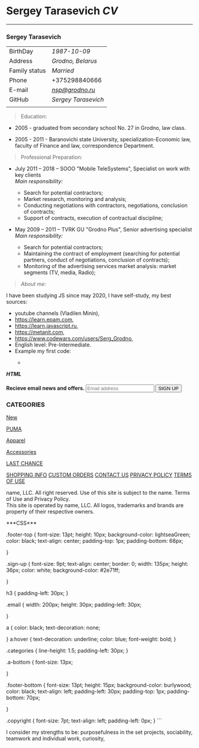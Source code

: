 # Sergey Tarasevich _CV_
_________________________

### Sergey Tarasevich
|  |  | 
| -------- | ------ 
| BirthDay | *1987-10-09*  
| Address | *Grodno, Belarus*  
| Family status | *Married*  
| Phone | +375298840666  
| E-mail | *nsp@grodno.ru*  
| GitHub | *Sergey Tarasevich*
|  |  |
>  Education:
+ 2005 - graduated from secondary school No. 27 in Grodno, law class.

+ 2005 - 2011 - Baranovichi state University, specialization-Economic law, faculty of Finance and law, correspondence Department.

> Professional Preparation:
+ July 2011 – 2018 – SOOO "Mobile TeleSystems", Specialist on work with key clients       
*Main responsibility:*
  - Search for potential contractors;
  - Market research, monitoring and analysis;
  - Conducting negotiations with contractors, negotiations, conclusion of contracts;
  - Support of contracts, execution of contractual discipline;

+ May 2009 – 2011 – TVRK GU "Grodno Plus", Senior advertising specialist        
*Main responsibility:*
  - Search for potential contractors;
  - Maintaining the contract of employment (searching for potential partners, conduct of negotiations, conclusion of contracts);
  - Monitoring of the advertising services market analysis: market segments (TV, media, Radio);
> *About me:*

I have been studying JS since may 2020, I have self-study, my best sources:
+ youtube channels (Vladilen Minin),
+ https://learn.epam.com,
+ https://learn.javascript.ru,
+ https://metanit.com,
+ https://www.codewars.com/users/Serg_Grodno,
+ English level: Pre-Intermediate.  
+ Example my first code:
  + ```
***HTML***
<!DOCTYPE html>
<html>

<head>

<link rel = "stylesheet" ref="style.css">

</head>

<body>

<div class="footer-top">
<h4>Recieve email news and offers. 
<input class="email" type="password" placeholder="Email address">
<button class="sign-up" type="submit">SIGN UP</button></h4>
</div>



<div class="footer-middle">

<h3> CATEGORIES </h3>

<p>
<a class="categories" href="/new.html">New</a><br>

<a class="categories" href="/puma.html">PUMA</a><br>

<a class="categories" href="/apparel.html">Apparel</a><br>

<a class="categories" href="/acces.html">Accessories</a><br>

<a class="categories" href="/l-chance.html">LAST CHANCE</a>
</p>

</div>


<div class="footer-bottom">
<footer>

<p>
<a class="a-bottom" href="/shop-info.html">SHOPPING INFO</a>
<a class="a-bottom" href="/custom.html">CUSTOM ORDERS</a>
<a class="a-bottom" href="/contact-us.html">CONTACT US</a>
<a class="a-bottom" href="/pr-policy.html">PRIVACY POLICY</a>
<a class="a-bottom" href="/terms-of-use.html">TERMS OF USE</a>
</p>

<p class="copyright">name, LLC. All right reserved.
Use of this site is subject to the name. Terms of Use and Privacy Policy.
<br>
This site is operated by name, LLC. All logos, trademarks and brands are property of their
respective owners.
</p>

</footer>
</div>

</body>

</html>
***CSS***

.footer-top {
  font-size: 13pt;
  height: 10px;
  background-color: lightseaGreen;
  color: black;
  text-align: center;
  padding-top: 1px;
  padding-bottom: 68px;

}

.sign-up {
  font-size: 9pt;
  text-align: center;
  border: 0;
  width: 135px;
  height: 36px;
  color: white;
  background-color: #2e71ff;

}

h3 {
  padding-left: 30px;
}

.email {
  width: 200px;
  height: 30px;
  padding-left: 30px;

}

a {
  color: black;
  text-decoration: none;
  
}
a:hover {
  text-decoration: underline;
  color: blue;
  font-weight: bold;
}

.categories {
  line-height: 1.5;
  padding-left: 30px;
}

.a-bottom {
  font-size: 13px;
  
  
}

.footer-bottom {
  font-size: 13pt;
  height: 15px;
  background-color: burlywood;
  color: black;
  text-align: left;
  padding-left: 30px;
  padding-top: 1px;
  padding-bottom: 70px;
     
  }
  
 .copyright {
  font-size: 7pt;
  text-align: left;
  padding-left: 0px;
  } ```



I consider my strengths to be: purposefulness in the set projects, sociability, teamwork and individual work, curiosity,